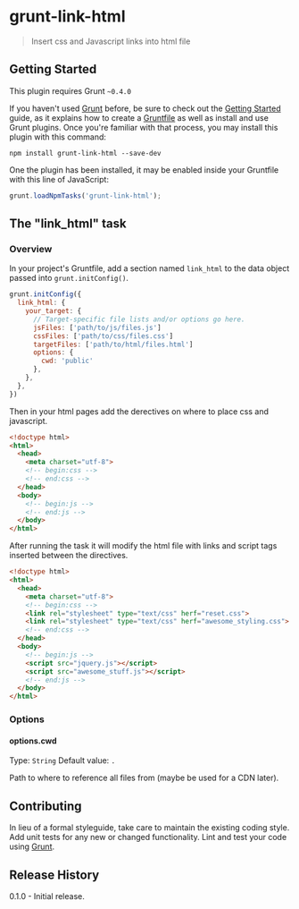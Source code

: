 # grunt-link-html

> Insert css and Javascript links into html file

## Getting Started
This plugin requires Grunt `~0.4.0`

If you haven't used [Grunt](http://gruntjs.com/) before, be sure to check out the [Getting Started](http://gruntjs.com/getting-started) guide, as it explains how to create a [Gruntfile](http://gruntjs.com/sample-gruntfile) as well as install and use Grunt plugins. Once you're familiar with that process, you may install this plugin with this command:

```shell
npm install grunt-link-html --save-dev
```

One the plugin has been installed, it may be enabled inside your Gruntfile with this line of JavaScript:

```js
grunt.loadNpmTasks('grunt-link-html');
```

## The "link_html" task

### Overview
In your project's Gruntfile, add a section named `link_html` to the data object passed into `grunt.initConfig()`.

```js
grunt.initConfig({
  link_html: {
    your_target: {
      // Target-specific file lists and/or options go here.
      jsFiles: ['path/to/js/files.js']
      cssFiles: ['path/to/css/files.css']
      targetFiles: ['path/to/html/files.html']
      options: {
        cwd: 'public'
      },
    },
  },
})
```

Then in your html pages add the derectives on where to place css and javascript.

```html
<!doctype html>
<html>
  <head>
    <meta charset="utf-8">
    <!-- begin:css -->
    <!-- end:css -->
  </head>
  <body>
    <!-- begin:js -->
    <!-- end:js -->
  </body>
</html>
```

After running the task it will modify the html file with links and script tags inserted between the directives.


```html
<!doctype html>
<html>
  <head>
    <meta charset="utf-8">
    <!-- begin:css -->
    <link rel="stylesheet" type="text/css" herf="reset.css">
    <link rel="stylesheet" type="text/css" herf="awesome_styling.css">
    <!-- end:css -->
  </head>
  <body>
    <!-- begin:js -->
    <script src="jquery.js"></script>
    <script src="awesome_stuff.js"></script>
    <!-- end:js -->
  </body>
</html>
```

### Options

#### options.cwd
Type: `String`
Default value: `.`

Path to where to reference all files from (maybe be used for a CDN later).

## Contributing
In lieu of a formal styleguide, take care to maintain the existing coding style. Add unit tests for any new or changed functionality. Lint and test your code using [Grunt](http://gruntjs.com/).

## Release History
0.1.0 - Initial release.
